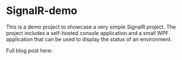 # SignalR-demo
This is a demo project to showcase a very simple SignalR project.  The project includes a self-hosted console application and a small WPF application that can be used to display the status of an environment.

Full blog post here:
